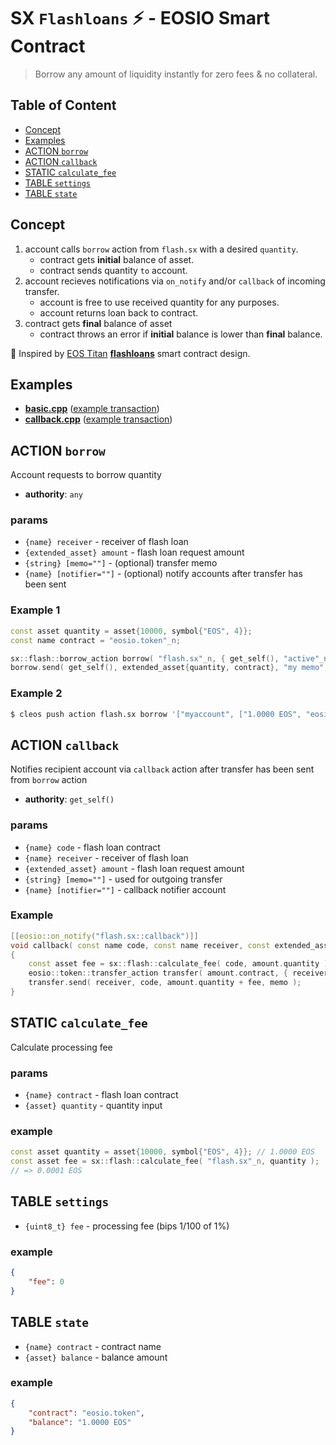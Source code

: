 # SX `Flashloans` ⚡️ - EOSIO Smart Contract

> Borrow any amount of liquidity instantly for zero fees & no collateral.

## Table of Content

- [Concept](#concept)
- [Examples](#examples)
- [ACTION `borrow`](#action-borrow)
- [ACTION `callback`](#action-callback)
- [STATIC `calculate_fee`](#static-calculate_fee)
- [TABLE `settings`](#action-settings)
- [TABLE `state`](#action-state)

## Concept

1. account calls `borrow` action from `flash.sx` with a desired `quantity`.
    - contract gets **initial** balance of asset.
    - contract sends quantity `to` account.
2. account recieves notifications via `on_notify` and/or `callback` of incoming transfer.
    - account is free to use received quantity for any purposes.
    - account returns loan back to contract.
3. contract gets **final** balance of asset
    - contract throws an error if **initial** balance is lower than **final** balance.

🙏 Inspired by [EOS Titan](http://eostitan.com) **[flashloans](https://github.com/CryptoMechanics/flashloans)** smart contract design.

## Examples

- [**basic.cpp**](/examples/basic.sx.cpp) ([example transaction](https://eosq.app/tx/6cf07056153122ea994770ff1205adf10b23597cdeee9f85d34e844e4ede8f4e))
- [**callback.cpp**](/examples/callback.sx.cpp) ([example transaction](https://eosq.app/tx/8c4e0186ed34af344d30b89b55f3e2a93fdef26fde9f9675e33e3ce0fbaf58cc))

## ACTION `borrow`

Account requests to borrow quantity

- **authority**: `any`

### params

- `{name} receiver` - receiver of flash loan
- `{extended_asset} amount` - flash loan request amount
- `{string} [memo=""]` - (optional) transfer memo
- `{name} [notifier=""]` - (optional) notify accounts after transfer has been sent

### Example 1

```c++
const asset quantity = asset{10000, symbol{"EOS", 4}};
const name contract = "eosio.token"_n;

sx::flash::borrow_action borrow( "flash.sx"_n, { get_self(), "active"_n });
borrow.send( get_self(), extended_asset{quantity, contract}, "my memo", "notifyme" );
```

### Example 2

```bash
$ cleos push action flash.sx borrow '["myaccount", ["1.0000 EOS", "eosio.token"], "my memo", "notifyme"]' -p myaccount
```

## ACTION `callback`

Notifies recipient account via `callback` action after transfer has been sent from `borrow` action

- **authority**: `get_self()`

### params

- `{name} code` - flash loan contract
- `{name} receiver` - receiver of flash loan
- `{extended_asset} amount` - flash loan request amount
- `{string} [memo=""]` - used for outgoing transfer
- `{name} [notifier=""]` - callback notifier account

### Example

```c++
[[eosio::on_notify("flash.sx::callback")]]
void callback( const name code, const name receiver, const extended_asset amount, const string memo, const name notifier )
{
    const asset fee = sx::flash::calculate_fee( code, amount.quantity );
    eosio::token::transfer_action transfer( amount.contract, { receiver, "active"_n });
    transfer.send( receiver, code, amount.quantity + fee, memo );
}
```

## STATIC `calculate_fee`

Calculate processing fee

### params

- `{name} contract` - flash loan contract
- `{asset} quantity` - quantity input

### example

```c++
const asset quantity = asset{10000, symbol{"EOS", 4}}; // 1.0000 EOS
const asset fee = sx::flash::calculate_fee( "flash.sx"_n, quantity );
// => 0.0001 EOS
```

## TABLE `settings`

- `{uint8_t} fee` - processing fee (bips 1/100 of 1%)

### example

```json
{
    "fee": 0
}
```

## TABLE `state`

- `{name} contract` - contract name
- `{asset} balance` - balance amount

### example

```json
{
    "contract": "eosio.token",
    "balance": "1.0000 EOS"
}
```
